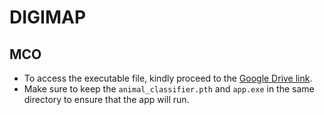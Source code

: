 # DIGIMAP 

## MCO
- To access the executable file, kindly proceed to the [Google Drive link](https://drive.google.com/drive/folders/1Rqbfg1ip_Ftxvo6M5-1zIJe_NtRCOgyM?usp=drive_link).
- Make sure to keep the `animal_classifier.pth` and `app.exe` in the same directory to ensure that the app will run.

